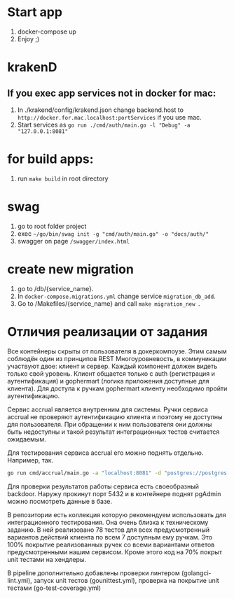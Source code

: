 # Start app

1. docker-compose up
2. Enjoy ;)

# krakenD

## If you exec app services not in docker for mac:

1. In ./krakend/config/krakend.json change backend.host to `http://docker.for.mac.localhost:portServices` if you use mac.
2. Start services as `go run ./cmd/auth/main.go -l "Debug" -a "127.0.0.1:8081"`

# for build apps:

1. run `make build` in root directory

# swag

1. go to root folder project
2. exec `~/go/bin/swag init -g "cmd/auth/main.go" -o "docs/auth/"`
3. swagger on page `/swagger/index.html`

# create new migration

1. go to /db/{service_name}.
2. In `docker-compose.migrations.yml` change service `migration_db_add`.
3. Go to /Makefiles/{service_name} and call `make migration_new `.

# Отличия реализации от задания

Все контейнеры скрыты от пользователя в докеркомпоузе. Этим самым соблюдён один из принципов REST Многоуровневость,
в коммуникации участвуют двое: клиент и сервер. Каждый компонент должен видеть только свой уровень. Клиент общается 
только с auth (регистрация и аутентификация) и gophermart (логика приложения доступные для клиента). Для доступа к 
ручкам gophermart клиенту необходимо пройти аутентификацию. 

Сервис accrual является внутренним для системы. Ручки сервиса accrual не проверяют аутентификацию клиента и поэтому 
не доступны для пользователя. При обращении к ним пользователя они должны быть недоступны и такой результат 
интеграционных тестов считается ожидаемым.

Для тестирования сервиса accrual его можно поднять отдельно. Например, так.

```bash
go run cmd/accrual/main.go -a "localhost:8081" -d "postgres://postgres:postgres@localhost:5432/accrual?sslmode=disable"
```

Для проверки результатов работы сервиса есть своеобразный backdoor. Наружу прокинут порт 5432 и в контейнере поднят 
pgAdmin можно посмотреть данные в базе.

В репозитории есть коллекция которую рекомендуем использовать для интеграционного тестирования. Она очень близка к 
техническому заданию. В ней реализовано 78 тестов для всех предусмотренный вариантов действий клиента по всем 7 
доступным ему ручкам. Это 100% покрытие реализованных ручек со всеми вариантами ответов предусмотренными нашим сервисом.
Кроме этого код на 70% покрыт unit тестами на хендлеры.

В pipeline дополнительно добавлены проверки линтером (golangci-lint.yml), запуск unit тестов (gounittest.yml), 
проверка на покрытие unit тестами (go-test-coverage.yml)
